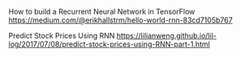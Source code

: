How to build a Recurrent Neural Network in TensorFlow
https://medium.com/@erikhallstrm/hello-world-rnn-83cd7105b767

Predict Stock Prices Using RNN
https://lilianweng.github.io/lil-log/2017/07/08/predict-stock-prices-using-RNN-part-1.html
